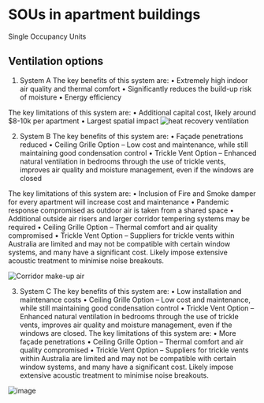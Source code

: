 # SOUs in apartment buildings
Single Occupancy Units

## Ventilation options

1. System A
The key benefits of this system are:
• Extremely high indoor air quality and thermal comfort
• Significantly reduces the build-up risk of moisture
• Energy efficiency

The key limitations of this system are:
• Additional capital cost, likely around $8-10k per apartment
• Largest spatial impact
![heat recovery ventilation](https://user-images.githubusercontent.com/146181/188757022-e211fa88-eef1-4b75-8c7b-9277105d3b78.png)

2. System B
The key benefits of this system are:
• Façade penetrations reduced
• Ceiling Grille Option – Low cost and maintenance, while still maintaining good condensation
control
• Trickle Vent Option – Enhanced natural ventilation in bedrooms through the use of trickle
vents, improves air quality and moisture management, even if the windows are closed

The key limitations of this system are:
• Inclusion of Fire and Smoke damper for every apartment will increase cost and maintenance
• Pandemic response compromised as outdoor air is taken from a shared space
• Additional outside air risers and larger corridor tempering systems may be required
• Ceiling Grille Option – Thermal comfort and air quality compromised
• Trickle Vent Option – Suppliers for trickle vents within Australia are limited and may not be
compatible with certain window systems, and many have a significant cost. Likely impose
extensive acoustic treatment to minimise noise breakouts.

![Corridor make-up air](https://user-images.githubusercontent.com/146181/188757224-6e0f74de-1ccb-45d1-ab2b-bdd3da5d1479.png)

3. System C
The key benefits of this system are:
• Low installation and maintenance costs
• Ceiling Grille Option – Low cost and maintenance, while still maintaining good condensation
control
• Trickle Vent Option – Enhanced natural ventilation in bedrooms through the use of trickle
vents, improves air quality and moisture management, even if the windows are closed.
The key limitations of this system are:
• More façade penetrations
• Ceiling Grille Option – Thermal comfort and air quality compromised
• Trickle Vent Option – Suppliers for trickle vents within Australia are limited and may not be
compatible with certain window systems, and many have a significant cost. Likely impose
extensive acoustic treatment to minimise noise breakouts.

![image](https://user-images.githubusercontent.com/146181/188757375-f64654ad-5c57-45b0-afb4-4551b08c87e9.png)



